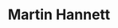 ---
title: "Martin Hannett"
summary: "English record producer . Best known as the innovative in-house producer at Factory Records between 1978 and 1981, Martin Hannett was personally responsible for the 'Factory sound' of that era. Hannett produced nearly every band on the roster at the time: Joy Division, New Order, A Certain Ratio, Section 25, Durutti Column and OMD. Following internal financial conflicts Hannett left Factory in 1982, but would later return to produce Happy Mondays. Aside from Factory artists Hannett produced many other bands, including Buzzcocks, Magazine, U2 and John Cooper Clarke. After years of drug related problems, Hannett died in 1991 of heart failure. That same year Factory issued a compilation of Hannett's finest production moments, since then there have been two further Hannett compilations."
image: "martin-hannett.jpg"
apple_music_artist_url: "https://music.apple.com/gb/artist/martin-hannett/29524937"
wikipedia_url: "none"
---